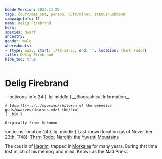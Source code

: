 ```yaml
---
headerVersion: 2023.11.25
tags: [dufr/met_one, person, dufr/minor, status/unknown]
campaignInfo: []
name: Delig Firebrand
born:
species: dwarf
ancestry:
gender: male
whereabouts:
- {type: away, start: 1748-11-23, end: '', location: Tharn Todor}
title: Delig Firebrand
hide_toc: true
---
```

# Delig Firebrand
<div class="grid cards ext-narrow-margin ext-one-column" markdown>
- :octicons-info-24:{ .lg .middle } __Biographical Information__

    A [dwarf](<../../species/children-of-the-embodied-gods/dwarves/dwarves.md>) (he/him)  
    { .bio }

    Originally from: Unknown
</div>

:octicons-location-24:{ .lg .middle } Last known location (as of November 23th, 1748): [Tharn Todor](<../../gazetteer/greater-dunmar/realms/nardith/tharn-todor.md>), [Nardith](<../../gazetteer/greater-dunmar/realms/nardith/nardith.md>), the [Yuvanti Mountains](<../../gazetteer/greater-dunmar/yuvanti-mountains.md>)


The cousin of [Hagrim](<./hagrim.md>), trapped in [Morkalan](<../../cosmology/multiverse/echo-realms/shadowfell/morkalan.md>) for many years. During that time lost much of his memory and mind. Known as the Mad Priest.